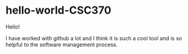 # hello-world-CSC370

Hello!

I have worked with github a lot and I think it is such a cool tool and is so helpful to the software management process.
